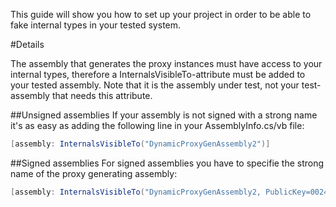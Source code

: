 This guide will show you how to set up your project in order to be able to fake internal types in your tested system.

#Details

The assembly that generates the proxy instances must have access to your internal types, therefore a InternalsVisibleTo-attribute must be added to your tested assembly. Note that it is the assembly under test, not your test-assembly that needs this attribute.

##Unsigned assemblies
If your assembly is not signed with a strong name it's as easy as adding the following line in your AssemblyInfo.cs/vb file:

```csharp
[assembly: InternalsVisibleTo("DynamicProxyGenAssembly2")]
```

##Signed assemblies
For signed assemblies you have to specifie the strong name of the proxy generating assembly:

```csharp
[assembly: InternalsVisibleTo("DynamicProxyGenAssembly2, PublicKey=0024000004800000940000000602000000240000525341310004000001000100c547cac37abd99c8db225ef2f6c8a3602f3b3606cc9891605d02baa56104f4cfc0734aa39b93bf7852f7d9266654753cc297e7d2edfe0bac1cdcf9f717241550e0a7b191195b7667bb4f64bcb8e2121380fd1d9d46ad2d92d2d15605093924cceaf74c4861eff62abf69b9291ed0a340e113be11e6a7d3113e92484cf7045cc7")]
```